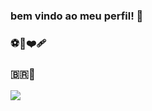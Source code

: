 ### **bem vindo ao meu perfil!** 🥰

### ⚽️🏐❤️‍🩹

### 🇧🇷🌈
 
![](https://media.tenor.com/JR6q0Nvzr_wAAAAC/baby-yoda.gif)
